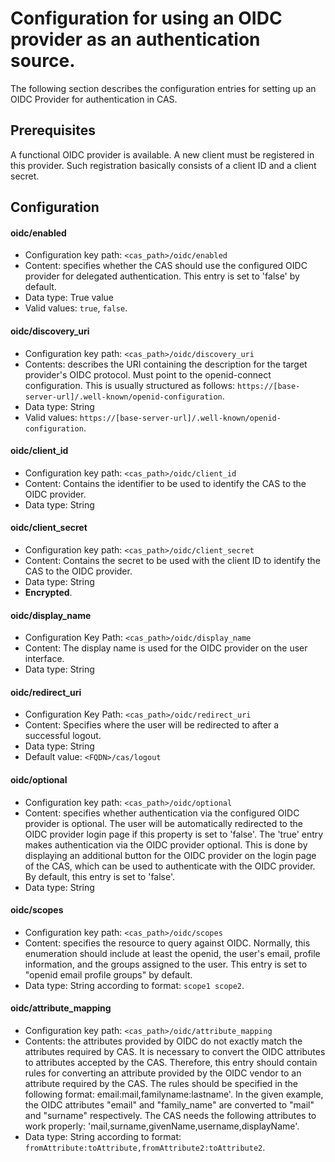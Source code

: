 # Configuration for using an OIDC provider as an authentication source.

The following section describes the configuration entries for setting up an OIDC Provider for authentication in CAS.

## Prerequisites

A functional OIDC provider is available. A new client must be registered in this provider.
Such registration basically consists of a client ID and a client secret.

## Configuration

#### oidc/enabled
* Configuration key path: `<cas_path>/oidc/enabled`
* Content: specifies whether the CAS should use the configured OIDC provider for delegated authentication.
  This entry is set to 'false' by default.
* Data type: True value
* Valid values: `true`, `false`.

#### oidc/discovery_uri
* Configuration key path: `<cas_path>/oidc/discovery_uri`
* Contents: describes the URI containing the description for the target provider's OIDC protocol. Must point to the openid-connect configuration. This is usually structured as follows: `https://[base-server-url]/.well-known/openid-configuration`.
* Data type: String
* Valid values: `https://[base-server-url]/.well-known/openid-configuration`.

#### oidc/client_id
* Configuration key path: `<cas_path>/oidc/client_id`
* Content: Contains the identifier to be used to identify the CAS to the OIDC provider.
* Data type: String

#### oidc/client_secret
* Configuration key path: `<cas_path>/oidc/client_secret`
* Content: Contains the secret to be used with the client ID to identify the CAS to the OIDC provider.
* Data type: String
* **Encrypted**.

#### oidc/display_name
* Configuration Key Path: `<cas_path>/oidc/display_name`
* Content: The display name is used for the OIDC provider on the user interface.
* Data type: String

#### oidc/redirect_uri
* Configuration Key Path: `<cas_path>/oidc/redirect_uri`
* Content: Specifies where the user will be redirected to after a successful logout.
* Data type: String
* Default value: `<FQDN>/cas/logout`

#### oidc/optional
* Configuration key path: `<cas_path>/oidc/optional`
* Content: specifies whether authentication via the configured OIDC provider is optional. The user will be automatically redirected to the OIDC provider login page if this property is set to 'false'. The 'true' entry makes authentication via the OIDC provider optional. This is done by displaying an additional button for the OIDC provider on the login page of the CAS, which can be used to authenticate with the OIDC provider. By default, this entry is set to 'false'.
* Data type: String

#### oidc/scopes
* Configuration key path: `<cas_path>/oidc/scopes`
* Content: specifies the resource to query against OIDC. Normally, this enumeration should include at least the openid, the user's email, profile information, and the groups assigned to the user. This entry is set to "openid email profile groups" by default.
* Data type: String according to format: `scope1 scope2`.

#### oidc/attribute_mapping
* Configuration key path: `<cas_path>/oidc/attribute_mapping`
* Contents: the attributes provided by OIDC do not exactly match the attributes required by CAS. It is necessary to convert the OIDC attributes to attributes accepted by the CAS. Therefore, this entry should contain rules for converting an attribute provided by the OIDC vendor to an attribute required by the CAS. The rules should be specified in the following format: email:mail,familyname:lastname'. In the given example, the OIDC attributes "email" and "family_name" are converted to "mail" and "surname" respectively. The CAS needs the following attributes to work properly: 'mail,surname,givenName,username,displayName'.
* Data type: String according to format: `fromAttribute:toAttribute,fromAttribute2:toAttribute2`.